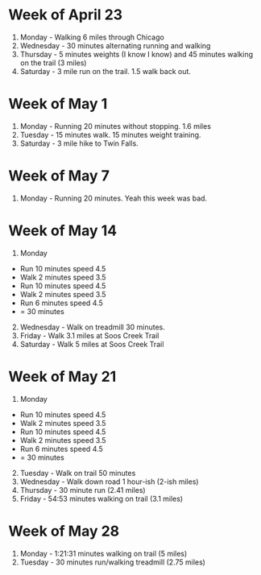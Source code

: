 Week of April 23
====================
1. Monday - Walking 6 miles through Chicago
2. Wednesday - 30 minutes alternating running and walking
3. Thursday - 5 minutes weights (I know I know) and 45 minutes walking on the trail (3 miles)
4. Saturday - 3 mile run on the trail. 1.5 walk back out.

Week of May 1
====================
1. Monday - Running 20 minutes without stopping. 1.6 miles
2. Tuesday - 15 minutes walk. 15 minutes weight training.
3. Saturday - 3 mile hike to Twin Falls.

Week of May 7
====================
1. Monday - Running 20 minutes.
Yeah this week was bad.

Week of May 14
====================
1. Monday
  - Run 10 minutes speed 4.5
  - Walk 2 minutes speed 3.5
  - Run 10 minutes speed 4.5
  - Walk 2 minutes speed 3.5
  - Run 6 minutes speed 4.5
  - = 30 minutes

2. Wednesday - Walk on treadmill 30 minutes.
3. Friday - Walk 3.1 miles at Soos Creek Trail
4. Saturday - Walk 5 miles at Soos Creek Trail

Week of May 21
====================
1. Monday
  - Run 10 minutes speed 4.5
  - Walk 2 minutes speed 3.5
  - Run 10 minutes speed 4.5
  - Walk 2 minutes speed 3.5
  - Run 6 minutes speed 4.5
  - = 30 minutes

  2. Tuesday - Walk on trail 50 minutes
  3. Wednesday - Walk down road 1 hour-ish (2-ish miles)
  4. Thursday - 30 minute run (2.41 miles)
  5. Friday -  54:53 minutes walking on trail (3.1 miles)

  Week of May 28
  ====================
  1. Monday - 1:21:31 minutes walking on trail (5 miles)
  2. Tuesday - 30 minutes run/walking treadmill (2.75 miles)
